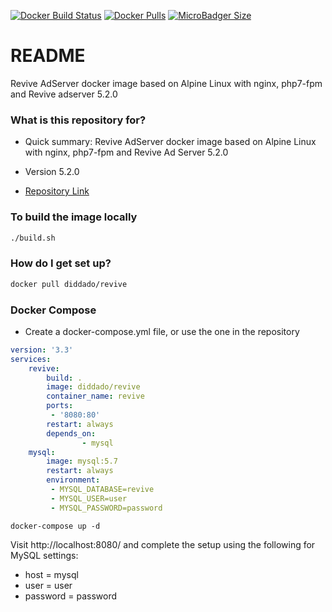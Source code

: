 [![Docker Build Status](https://img.shields.io/docker/build/diddado/revive.svg?style=for-the-badge)](https://hub.docker.com/r/diddado/revive/)
[![Docker Pulls](https://img.shields.io/docker/pulls/diddado/revive.svg?style=for-the-badge)](https://hub.docker.com/r/diddado/revive/)
[![MicroBadger Size](https://img.shields.io/microbadger/image-size/diddado/revive.svg?style=for-the-badge)](https://hub.docker.com/r/diddado/revive/)

# README #

Revive AdServer docker image based on Alpine Linux with nginx, php7-fpm and Revive adserver 5.2.0

### What is this repository for? ###

* Quick summary:
    Revive AdServer docker image based on Alpine Linux with nginx, php7-fpm and Revive Ad Server 5.2.0

* Version 5.2.0
* [Repository Link](https://github.com/diddado/ReviveDockerImage.git)

### To build the image locally
```bash
./build.sh
```

### How do I get set up? ###
```bash
docker pull diddado/revive
```

### Docker Compose ###

* Create a docker-compose.yml file, or use the one in the repository

```yml
version: '3.3'
services:
    revive:
        build: .
        image: diddado/revive
        container_name: revive
        ports:
         - '8080:80'
        restart: always
        depends_on:
                - mysql
    mysql:
        image: mysql:5.7
        restart: always
        environment:
         - MYSQL_DATABASE=revive
         - MYSQL_USER=user
         - MYSQL_PASSWORD=password
```

`docker-compose up -d`

Visit http://localhost:8080/ and complete the setup using the following for MySQL settings:

* host = mysql
* user = user
* password = password 


